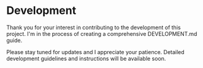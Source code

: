 # Development

Thank you for your interest in contributing to the development of this project. I'm in the process of creating a comprehensive DEVELOPMENT.md guide.

Please stay tuned for updates and I appreciate your patience. Detailed development guidelines and instructions will be available soon.
